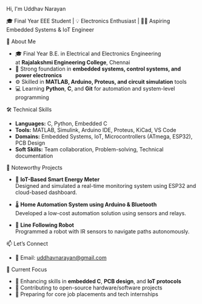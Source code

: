   Hi, I'm Uddhav Narayan

  🎓 Final Year EEE Student | 💡 Electronics Enthusiast | 👨‍💻 Aspiring Embedded Systems & IoT Engineer  


 🧠 About Me

- 🎓 Final Year B.E. in Electrical and Electronics Engineering  
  at **Rajalakshmi Engineering College**, Chennai  
- 🔬 Strong foundation in **embedded systems, control systems, and power electronics**  
- ⚙️ Skilled in **MATLAB, Arduino, Proteus, and circuit simulation** tools  
- 💻 Learning **Python**, **C**, and **Git** for automation and system-level programming  


🛠️ Technical Skills

- **Languages:** C, Python, Embedded C  
- **Tools:** MATLAB, Simulink, Arduino IDE, Proteus, KiCad, VS Code  
- **Domains:** Embedded Systems, IoT, Microcontrollers (ATmega, ESP32), PCB Design  
- **Soft Skills:** Team collaboration, Problem-solving, Technical documentation



 📂 Noteworthy Projects

- 🔋 **IoT-Based Smart Energy Meter**  
  Designed and simulated a real-time monitoring system using ESP32 and cloud-based dashboard.

- 🌡️ **Home Automation System using Arduino & Bluetooth**  
  Developed a low-cost automation solution using sensors and relays.

- 🚗 **Line Following Robot**  
  Programmed a robot with IR sensors to navigate paths autonomously.



 📫 Let’s Connect

- 📧 Email: uddhavnarayan@gmail.com


 📌 Current Focus

- 🔧 Enhancing skills in **embedded C**, **PCB design**, and **IoT protocols**  
- 📘 Contributing to open-source hardware/software projects  
- 📄 Preparing for core job placements and tech internships
